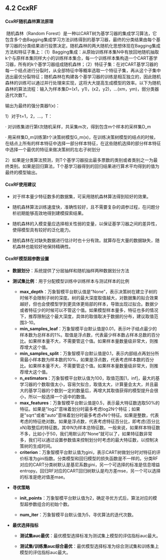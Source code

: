 ## 4.2 CcxRF

#### CcxRF随机森林算法原理

​	随机森林（Random Forest）是一种以CART树为基学习器的集成学习算法，它包含多个由Bagging集成学习方法训练得到的基学习器，最终的分类结果由每个基学习器的分类结果进行投票决定。随机森林的两大随机化思想体现在Bagging集成方法和特征子集上：（1）Bagging集成：从原始训练样本集N中有放回地随机抽取k个与原样本集同样大小的训练样本集合，每一个训练样本集构造一个CART基学习器，所有的k个基学习器组成随机森林；（2）特征子集：在对CART基学习器的每一个结点进行分裂时，从全部特征中等概率选取一个特征子集，再从这个子集中选出最优分裂特征；随机森林在构建各个基学习器的训练是相互独立的，因此随机森林的训练可以通过并行处理来实现，这将大大提高生成模型的效率。以下为随机森林的算法流程：输入为样本集D=(x1，y1)，(x2，y2)，…(xm，ym)，弱分类器迭代次数T。

输出为最终的强分类器f(x)：

1）对于t=1，2，…，T：

· 对训练集进行第t次随机采样，共采集m次，得到包含m个样本的采样集D_m

· 用采样集D_m训练第t个决策树模型G_m(x)，在训练决策树模型的结点的时候，在结点上所有的样本特征中选择一部分样本特征，在这些随机选择的部分样本特征中选择一个最优的特征来做决策树的左右子树划分

2）如果是分类算法预测，则T个基学习器投出最多票数的类别或者类别之一为最终类别。如果是回归算法，T个基学习器得到的回归结果进行算术平均得到的值为最终的模型输出。

#### CcxRF使用建议

- 对于样本量少特征数多的数据集，可采用随机森林算法得到较好的效果。

- 随机森林算法训练速度快，准确性较好，且不需要复杂的调参过程，在问题分析初期能够高效地得到建模探索结果。

- 随机森林的入模变量应选择相关性弱的变量，以保证基学习器之间的差异性，使得模型具有较好的泛化能力。

- 随机森林在对缺失数据进行估计时也十分有效。就算存在大量的数据缺失，随机森林也能较好地保持精确性。

#### CcxRF模型超参数设置

- **数据划分**：系统提供了分层抽样和随机抽样两种数据划分方法

- **测试集比例**：用于分配模型训练中训练样本与测试样本的比例
  - **max_depth**：万象智模平台默认值是”None”，表示决策树在建立子树的时候不会限制子树的深度。树的最大深度取值越大，对数据集的拟合效果越好，但也会使模型学到更具体更局部的样本，导致出现过拟合。数据少或者特征少的时候可以不管这个值。如果模型样本量多，特征也多的情况下，推荐限制这个最大深度，具体的取值取决于数据的分布，建议取值范围3-10。
  - **min_samples_leaf**：万象智模平台默认值是0.01，表示叶子结点最少的样本数为总样本的1%。取值是浮点数，代表最少样本数占样本总数的百分比。如果样本量不大，不需要管这个值。如果样本量数量级非常大，则推荐增大这个值。
  - **min_samples_split**：万象智模平台默认值是0.1，表示内部结点再划分所需最小样本数为样本数的10%，如果是浮点数，代表考虑样本数的百分比。如果样本量不大，不需要管这个值。如果样本量数量级非常大，则推荐增大这个值。
  - **n_estimators**：万象智模平台默认值为100，取值范围[1，inf]，最大的基学习器的个数取值太小，容易欠拟合，取值太大，计算量会太大，并且最大的基学习器的个数到一定的数量后，再增大其取值获得的模型提升会很小，所以一般选择一个适中的数值。
  - **max_features**：万象智模平台默认值是0.5，表示最大特征数选取50%的特征。如果是"log2"意味着划分时最多考虑log2N个特征；如果是"sqrt"或者"auto"意味着划分时最多考虑√N个特征。如果是整数，代表考虑的特征绝对数。如果是浮点数，代表考虑特征百分比，即考虑(百分比xN)取整后的特征数。其中N为样本总特征数。一般来说，如果样本特征数不多，比如小于50，我们用默认的”None”就可以了，如果特征数非常多，我们可以通过设置参数值来控制划分时考虑的最大特征数，以控制决策树的生成时间。
  - **criterion**：万象智模平台默认值为gini，表示CART树做划分时对特征的评价标准为gini指数。分类模型和回归模型的损失函数是不一样的。分类RF对应的CART分类树默认是基尼系数gini，另一个可选择的标准是信息增益entropy。回归RF对应的CART回归树默认是均方差mse，另一个可以选择的标准是绝对值差mae。

- **寻优策略**

  - **init_points**：万象智模平台默认值为2，确定寻优方式后，算法对应的模型超参数组合的初始个数。

  - **num_iter**：万象智模平台默认值为5，寻优算法的迭代次数。

- **最优选择指标**

  - **测试集auc最优**：最优模型选择标准为测试集上模型的评估指标auc最大。

  - **测试集/训练集auc综合最优**：最优模型选择标准为综合测试集和训练集上模型的评估指标auc最大。